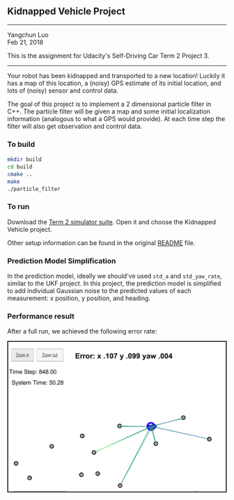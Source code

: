 ## Kidnapped Vehicle Project
---
Yangchun Luo<br>
Feb 21, 2018

This is the assignment for Udacity's Self-Driving Car Term 2 Project 3.

---
Your robot has been kidnapped and transported to a new location! Luckily it has a map of this location, a (noisy) GPS estimate of its initial location, and lots of (noisy) sensor and control data.

The goal of this project is to implement a 2 dimensional particle filter in C++. The particle filter will be given a map and some initial localization information (analogous to what a GPS would provide). At each time step the filter will also get observation and control data.

### To build

```bash
mkdir build
cd build
cmake ..
make
./particle_filter
```

### To run

Download the [Term 2 simulator suite](https://github.com/udacity/self-driving-car-sim/releases). Open it and choose the Kidnapped Vehicle project.

Other setup information can be found in the original [README](README-orig.md) file.

### Prediction Model Simplification

In the prediction model, ideally we should've used `std_a` and `std_yaw_rate`, similar to the UKF project. In this project, the prediction model is simplified to add individual Gaussian noise to the predicted values of each measurement: x position, y position, and heading.

### Performance result

After a full run, we achieved the following error rate:

<img src="result.jpg" border="2" width="500" />




